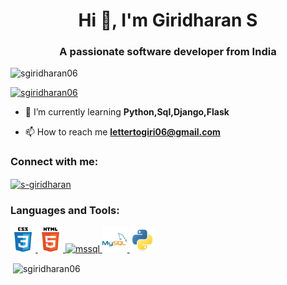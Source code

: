 <h1 align="center">Hi 👋, I'm Giridharan S</h1>
<h3 align="center">A passionate software developer from India</h3>

<p align="left"> <img src="https://komarev.com/ghpvc/?username=sgiridharan06&label=Profile%20views&color=0e75b6&style=flat" alt="sgiridharan06" /> </p>

<p align="left"> <a href="https://github.com/ryo-ma/github-profile-trophy"><img src="https://github-profile-trophy.vercel.app/?username=sgiridharan06" alt="sgiridharan06" /></a> </p>

- 🌱 I’m currently learning **Python,Sql,Django,Flask**

- 📫 How to reach me **lettertogiri06@gmail.com**

<h3 align="left">Connect with me:</h3>
<p align="left">
<a href="https://linkedin.com/in/s-giridharan" target="blank"><img align="center" src="https://raw.githubusercontent.com/rahuldkjain/github-profile-readme-generator/master/src/images/icons/Social/linked-in-alt.svg" alt="s-giridharan" height="30" width="40" /></a>
</p>

<h3 align="left">Languages and Tools:</h3>
<p align="left"> <a href="https://www.w3schools.com/css/" target="_blank" rel="noreferrer"> <img src="https://raw.githubusercontent.com/devicons/devicon/master/icons/css3/css3-original-wordmark.svg" alt="css3" width="40" height="40"/> </a> <a href="https://www.w3.org/html/" target="_blank" rel="noreferrer"> <img src="https://raw.githubusercontent.com/devicons/devicon/master/icons/html5/html5-original-wordmark.svg" alt="html5" width="40" height="40"/> </a> <a href="https://www.microsoft.com/en-us/sql-server" target="_blank" rel="noreferrer"> <img src="https://www.svgrepo.com/show/303229/microsoft-sql-server-logo.svg" alt="mssql" width="40" height="40"/> </a> <a href="https://www.mysql.com/" target="_blank" rel="noreferrer"> <img src="https://raw.githubusercontent.com/devicons/devicon/master/icons/mysql/mysql-original-wordmark.svg" alt="mysql" width="40" height="40"/> </a> <a href="https://www.python.org" target="_blank" rel="noreferrer"> <img src="https://raw.githubusercontent.com/devicons/devicon/master/icons/python/python-original.svg" alt="python" width="40" height="40"/> </a> </p>

<p>&nbsp;<img align="center" src="https://github-readme-stats.vercel.app/api?username=sgiridharan06&show_icons=true&locale=en" alt="sgiridharan06" /></p>

